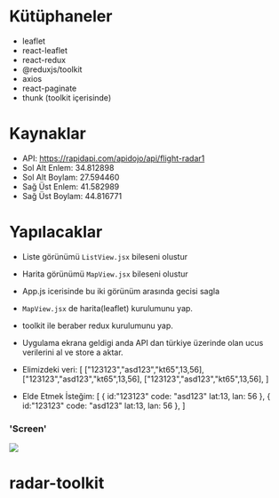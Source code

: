 # Kütüphaneler

- leaflet
- react-leaflet
- react-redux
- @reduxjs/toolkit
- axios
- react-paginate
- thunk (toolkit içerisinde)

# Kaynaklar

- API: https://rapidapi.com/apidojo/api/flight-radar1
- Sol Alt Enlem: 34.812898
- Sol Alt Boylam: 27.594460
- Sağ Üst Enlem: 41.582989
- Sağ Üst Boylam: 44.816771

# Yapılacaklar

- Liste görünümü `ListView.jsx` bileseni olustur
- Harita görünümü `MapView.jsx` bileseni olustur
- App.js icerisinde bu iki görünüm arasında gecisi sagla

- `MapView.jsx` de harita(leaflet) kurulumunu yap.

- toolkit ile beraber redux kurulumunu yap.

- Uygulama ekrana geldigi anda API dan türkiye üzerinde olan ucus verilerini al ve store a aktar.

- Elimizdeki veri: [ ["123123","asd123","kt65",13,56], ["123123","asd123","kt65",13,56], ["123123","asd123","kt65",13,56], ]
- Elde Etmek İsteğim: [ { id:"123123" code: "asd123" lat:13, lan: 56 }, { id:"123123" code: "asd123" lat:13, lan: 56 }, ]

### 'Screen'

![](radar.gif)
# radar-toolkit
